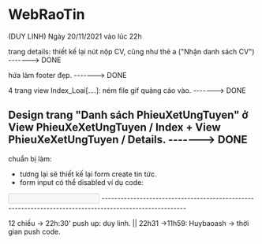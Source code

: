 # WebRaoTin
(DUY LINH)
Ngày 20/11/2021 vào lúc 22h

trang details:
 thiết kế lại nút nộp CV, cũng như thẻ a ("Nhận danh sách CV") -------> DONE
 
 hứa làm footer đẹp. -------> DONE
 

4 trang view Index_Loai[....]: ném file gif quảng cáo vào. -------> DONE

Design trang "Danh sách PhieuXetUngTuyen" ở View PhieuXeXetUngTuyen / Index  + View PhieuXeXetUngTuyen / Details. -------> DONE
-------------------------------------------------------------------------------------------------------
chuẩn bị làm:
- tương lại sẽ thiết kế lại form create tin tức.
- form input có thể disabled ví dụ code: 
 <input type="text" id="name" name="name" disabled>
--------------------------------------------------------------------------------------------------------

12 chiều -> 22h:30' push up: duy linh. || 22h31 ->11h59: Huybaoash -> thời gian push code.
